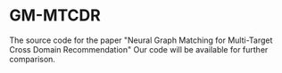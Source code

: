 # GM-MTCDR
The source code for the paper "Neural Graph Matching for Multi-Target Cross Domain Recommendation"
Our code will be available for further comparison.
